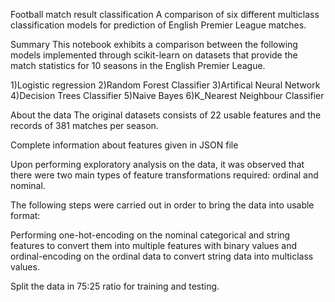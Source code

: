 Football match result classification
A comparison of six different multiclass classification models for prediction of English Premier League matches.

Summary
This notebook exhibits a comparison between the following models implemented through scikit-learn on datasets that provide the match statistics for 10 seasons in the English Premier League.

  1)Logistic regression 
  2)Random Forest Classifier 
  3)Artifical Neural Network 
  4)Decision Trees Classifier 
  5)Naive Bayes 
  6)K_Nearest Neighbour Classifier
  
About the data
The original datasets consists of 22 usable features and the records of 381 matches per season.

Complete information about features given in JSON file

Upon performing exploratory analysis on the data, it was observed that there were two main types of feature transformations required: ordinal and nominal.

The following steps were carried out in order to bring the data into usable format:

Performing one-hot-encoding on the nominal categorical and string features to convert them into multiple features with binary values and ordinal-encoding on the ordinal data to convert string data into multiclass values.

Split the data in 75:25 ratio for training and testing.

